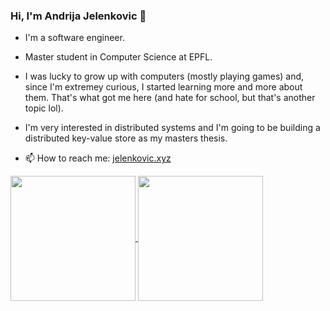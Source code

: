 ### Hi, I'm Andrija Jelenkovic 👋

- I'm a software engineer.
- Master student in Computer Science at EPFL.
- I was lucky to grow up with computers (mostly playing games) and, since I'm extremey curious, I started learning more and more about them. That's what got me here (and hate for school, but that's another topic lol).
- I'm very interested in distributed systems and I'm going to be building a distributed key-value store as my masters thesis.

- 📫 How to reach me: [jelenkovic.xyz](https://jelenkovic.xyz/)

<a href="https://github.com/anuraghazra/github-readme-stats">
  <img height=200 align="center" src="https://github-readme-stats.vercel.app/api/top-langs/?username=amdrija&layout=compact&langs_count=8&card_width=320" />
</a>
<a href="https://github.com/anuraghazra/convoychat">
  <img height=200 align="center" src="https://github-readme-stats.vercel.app/api?username=amdrija" />
</a>

